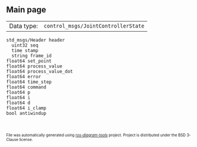 <!--
File was automatically generated using 'ros-diagram-tools' project.
Project is distributed under the BSD 3-Clause license.
-->

## Main page

|     |     |
| --- | --- |
| Data type: | `control_msgs/JointControllerState` |

```
std_msgs/Header header
  uint32 seq
  time stamp
  string frame_id
float64 set_point
float64 process_value
float64 process_value_dot
float64 error
float64 time_step
float64 command
float64 p
float64 i
float64 d
float64 i_clamp
bool antiwindup


```


</br>
<font size="1">
File was automatically generated using <a href="https://github.com/anetczuk/ros-diagram-tools"><i>ros-diagram-tools</i></a> project.
Project is distributed under the BSD 3-Clause license.
</font>
